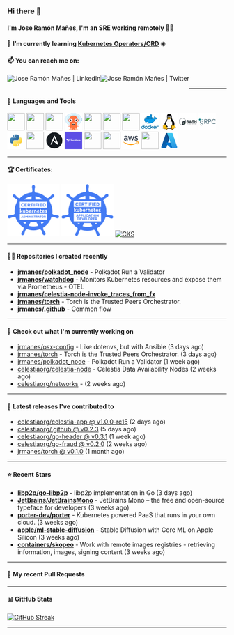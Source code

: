 ### Hi there 👋

#### I'm Jose Ramón Mañes, I'm an SRE working remotely 👨‍💻

####  🌱 I’m currently learning [Kubernetes Operators/CRD](https://kubernetes.io/docs/concepts/extend-kubernetes/operator/) ⎈
####  📫 You can reach me on:

<a href="https://www.linkedin.com/in/joseramonmanesblasco/"><img align="left" alt="Jose Ramón Mañes | LinkedIn" height="32" src="https://img.shields.io/badge/linkedin-%230077B5.svg?&style=for-the-badge&logo=linkedin&logoColor=white"/></a>
<a href="https://twitter.com/jrmanes_"><img align="left" alt="Jose Ramón Mañes | Twitter" height="32" src="https://img.shields.io/badge/Twitter-1DA1F2?style=for-the-badge&logo=twitter&logoColor=white"/></a>
<br/>

---

#### 🔨 Languages and Tools
<p align="left">
<code><img width="40" height="40" src="https://go.dev/blog/go-brand/Go-Logo/PNG/Go-Logo_Blue.png"></code>
<code><img width="40" height="40" src="https://www.vectorlogo.zone/logos/kubernetes/kubernetes-icon.svg"></code>
<code><img width="40" height="40" src="https://cluster-api.sigs.k8s.io/images/introduction.svg"></code>
<code><img width="40" height="40" src="https://raw.githubusercontent.com/cncf/artwork/master/projects/argo/icon/color/argo-icon-color.png"></code>
<code><img width="40" height="40" src="https://camo.githubusercontent.com/bd5b74426b7087fe4c8568458993dfff11001c3b9f0a2483e1da43650cbe0672/68747470733a2f2f7777772e766563746f726c6f676f2e7a6f6e652f6c6f676f732f697374696f696f2f697374696f696f2d69636f6e2e737667"></code>
<code><img width="40" height="40" src="https://avatars.githubusercontent.com/u/3380462?s=200&v=4"></code>
<code><img width="40" height="40" src="https://avatars.githubusercontent.com/u/49725059?s=200&v=4"></code>
<code><img width="40" height="40" src="https://github.com/github/explore/raw/main/topics/docker/docker.png"></code>
<code><img width="40" height="40" src="https://github.com/github/explore/raw/main/topics/linux/linux.png"></code>
<code><img width="40" height="40" src="https://github.com/github/explore/raw/main/topics/bash/bash.png"></code>
<code><img width="40" height="40" src="https://raw.githubusercontent.com/github/explore/main/topics/grpc/grpc.png"></code>
<code><img width="40" height="40" src="https://raw.githubusercontent.com/github/explore/main/topics/python/python.png"></code>
<code><img width="40" height="40" src="https://miqh.gallerycdn.vsassets.io/extensions/miqh/vscode-language-rust/0.14.0/1536151476041/Microsoft.VisualStudio.Services.Icons.Default"></code>
<code><img width="40" height="40" src="https://github.com/github/explore/raw/main/topics/ansible/ansible.png"></code>
<code><img width="40" height="40" src="https://raw.githubusercontent.com/github/explore/80688e429a7d4ef2fca1e82350fe8e3517d3494d/topics/terraform/terraform.png"></code>
<code><img width="40" height="40" src="https://www.vectorlogo.zone/logos/vagrantup/vagrantup-icon.svg"></code>
<code><img width="40" height="40" src="https://avatars.githubusercontent.com/u/10203055?s=200&v=4"></code>
<code><img width="40" height="40" src="https://github.com/github/explore/raw/main/topics/aws/aws.png"></code>
<code><img width="40" height="40" src="https://www.vectorlogo.zone/logos/google_cloud/google_cloud-icon.svg"></code>
<code><img width="40" height="40" src="https://raw.githubusercontent.com/github/explore/80688e429a7d4ef2fca1e82350fe8e3517d3494d/topics/azure/azure.png"></code>
</p>

---

#### 🏆 Certificates:

<a href="https://www.credly.com/badges/bbcfc5a2-085d-4661-b385-0ce108904e8c/public_url"><img alt="CKA" width="120" height="120" src="https://raw.githubusercontent.com/cncf/artwork/master/other/cka/color/kubernetes-cka-color.png"/></a>
<a href="https://www.credly.com/badges/bbcfc5a2-085d-4661-b385-0ce108904e8c/public_url"><img alt="CKAD" width="120" height="120" src="https://raw.githubusercontent.com/cncf/artwork/master/other/ckad/color/kubernetes-ckad-color.png"/></a>
<a href="https://www.credly.com/badges/0e9bf1ef-f30d-441d-aa38-9b61252615b0/public_url"><img alt="CKS" width="120" height="120" src="https://www.cncf.io/wp-content/uploads/2020/11/kubernetes-security-specialist-logo.svg"/></a>

---

#### 👨‍💻 Repositories I created recently
- **[jrmanes/polkadot_node](https://github.com/jrmanes/polkadot_node)** - Polkadot Run a Validator
- **[jrmanes/watchdog](https://github.com/jrmanes/watchdog)** - Monitors Kubernetes resources and expose them via Prometheus - OTEL
- **[jrmanes/celestia-node-invoke_traces_from_fx](https://github.com/jrmanes/celestia-node-invoke_traces_from_fx)**
- **[jrmanes/torch](https://github.com/jrmanes/torch)** -  Torch is the Trusted Peers Orchestrator. 
- **[jrmanes/.github](https://github.com/jrmanes/.github)** - Common flow

---

#### 👷 Check out what I'm currently working on


- [jrmanes/osx-config](https://github.com/jrmanes/osx-config) - Like dotenvs, but with Ansible (3 days ago)
- [jrmanes/torch](https://github.com/jrmanes/torch) -  Torch is the Trusted Peers Orchestrator.  (3 days ago)
- [jrmanes/polkadot_node](https://github.com/jrmanes/polkadot_node) - Polkadot Run a Validator (1 week ago)
- [celestiaorg/celestia-node](https://github.com/celestiaorg/celestia-node) - Celestia Data Availability Nodes (2 weeks ago)
- [celestiaorg/networks](https://github.com/celestiaorg/networks) -  (2 weeks ago)

---

#### 🚀 Latest releases I've contributed to


- [celestiaorg/celestia-app @ v1.0.0-rc15](https://github.com/celestiaorg/celestia-app/releases/tag/v1.0.0-rc15) (2 days ago)
- [celestiaorg/.github @ v0.2.3](https://github.com/celestiaorg/.github/releases/tag/v0.2.3) (5 days ago)
- [celestiaorg/go-header @ v0.3.1](https://github.com/celestiaorg/go-header/releases/tag/v0.3.1) (1 week ago)
- [celestiaorg/go-fraud @ v0.2.0](https://github.com/celestiaorg/go-fraud/releases/tag/v0.2.0) (2 weeks ago)
- [jrmanes/torch @ v0.1.0](https://github.com/jrmanes/torch/releases/tag/v0.1.0) (1 month ago)

---

#### ⭐ Recent Stars


- **[libp2p/go-libp2p](https://github.com/libp2p/go-libp2p)** - libp2p implementation in Go (3 days ago)
- **[JetBrains/JetBrainsMono](https://github.com/JetBrains/JetBrainsMono)** - JetBrains Mono – the free and open-source typeface for developers (3 weeks ago)
- **[porter-dev/porter](https://github.com/porter-dev/porter)** - Kubernetes powered PaaS that runs in your own cloud. (3 weeks ago)
- **[apple/ml-stable-diffusion](https://github.com/apple/ml-stable-diffusion)** - Stable Diffusion with Core ML on Apple Silicon (3 weeks ago)
- **[containers/skopeo](https://github.com/containers/skopeo)** - Work with remote images registries - retrieving information, images, signing content (3 weeks ago)

---

#### 🔨 My recent Pull Requests



---

#### 📊 GitHub Stats

[![GitHub Streak](https://github-readme-streak-stats.herokuapp.com?user=jrmanes&theme=tokyonight&date_format=M%20j%5B%2C%20Y%5D)](https://git.io/streak-stats) 

---
